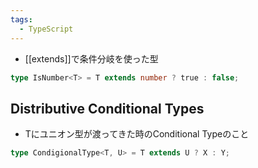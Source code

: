 ```yaml
---
tags:
  - TypeScript
---
```

- [[extends]]で条件分岐を使った型
```ts
type IsNumber<T> = T extends number ? true : false;
```
## Distributive Conditional Types
 - Tにユニオン型が渡ってきた時のConditional Typeのこと
```ts
type CondigionalType<T, U> = T extends U ? X : Y;
```